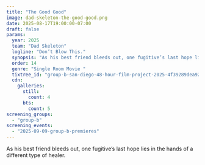 ```yaml
---
title: "The Good Good"
image: dad-skeleton-the-good-good.png
date: 2025-08-17T19:00:00-07:00
draft: false
params:
  year: 2025
  team: "Dad Skeleton"
  logline: "Don’t Blow This."
  synopsis: "As his best friend bleeds out, one fugitive’s last hope lies in the hands of a different type of healer."
  order: 14
  genre: "Single Room Movie "
  tixtree_id: "group-b-san-diego-48-hour-film-project-2025-4f39289dea92"
  cdn:
    galleries:
      still:
        count: 4
      bts:
        count: 5
screening_groups:
  - "group-b"
screening_events:
  - "2025-09-09-group-b-premieres"
---
```


As his best friend bleeds out, one fugitive’s last hope lies in the hands of a different type of healer.
